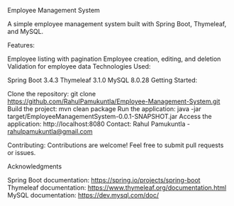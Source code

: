 Employee Management System

A simple employee management system built with Spring Boot, Thymeleaf, and MySQL.

Features:

Employee listing with pagination
Employee creation, editing, and deletion
Validation for employee data
Technologies Used:

Spring Boot 3.4.3
Thymeleaf 3.1.0
MySQL 8.0.28
Getting Started:

Clone the repository: git clone https://github.com/RahulPamukuntla/Employee-Management-System.git
Build the project: mvn clean package
Run the application: java -jar target/EmployeeManagementSystem-0.0.1-SNAPSHOT.jar
Access the application: http://localhost:8080
Contact: Rahul Pamukuntla - rahulpamukuntla@gmail.com

Contributing: Contributions are welcome! Feel free to submit pull requests or issues.

Acknowledgments

Spring Boot documentation: https://spring.io/projects/spring-boot
Thymeleaf documentation: https://www.thymeleaf.org/documentation.html
MySQL documentation: https://dev.mysql.com/doc/
